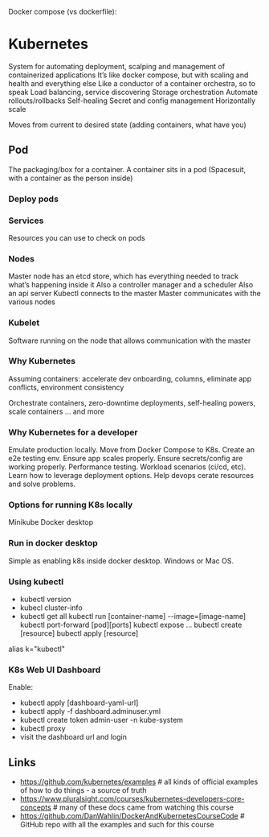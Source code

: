 Docker compose (vs dockerfile):



# Kubernetes
System for automating deployment, scalping and management of containerized applications
It’s like docker compose, but with scaling and health and everything else
Like a conductor of a container orchestra, so to speak
Load balancing, service discovering
Storage orchestration
Automate rollouts/rollbacks
Self-healing
Secret and config management
Horizontally scale

Moves from current to desired state (adding containers, what have you)


## Pod
The packaging/box for a container. A container sits in a pod
(Spacesuit, with a container as the person inside)

### Deploy pods

### Services
Resources you can use to check on pods

### Nodes
Master node has an etcd store, which has everything needed to track what’s happening inside it
Also a controller manager and a scheduler
Also an api server
Kubectl connects to the master
Master communicates with the various nodes

### Kubelet
Software running on the node that allows communication with the master

### Why Kubernetes
Assuming containers: accelerate dev onboarding, columns, eliminate app conflicts, environment consistency

Orchestrate containers, zero-downtime deployments, self-healing powers, scale containers … and more

### Why Kubernetes for a developer
Emulate production locally. Move from Docker Compose to K8s. Create an e2e testing env. Ensure app scales properly. Ensure secrets/config are working properly. Performance testing. Workload scenarios (ci/cd, etc). Learn how to leverage deployment options. Help devops cerate resources and solve problems.

### Options for running K8s locally
Minikube
Docker desktop

### Run in docker desktop

Simple as enabling k8s inside docker desktop. Windows or Mac OS. 

### Using kubectl

- kubectl version 
- kubecl cluster-info
- kubectl get all
kubectl run [container-name] --image=[image-name]
kubectl port-forward [pod][ports]
kubectl expose ...
bubectl create [resource]
bubectl apply [resource]

alias k="kubectl"

### K8s Web UI Dashboard

Enable:
- kubectl apply [dashboard-yaml-url]
- kubectl apply -f dashboard.adminuser.yml
- kubectl create token admin-user -n kube-system
- kubectl proxy
- visit the dashboard url and login


## Links

- https://github.com/kubernetes/examples # all kinds of official examples of how to do things - a source of truth
- https://www.pluralsight.com/courses/kubernetes-developers-core-concepts # many of these docs came from watching this course
- https://github.com/DanWahlin/DockerAndKubernetesCourseCode # GitHub repo with all the examples and such for this course

